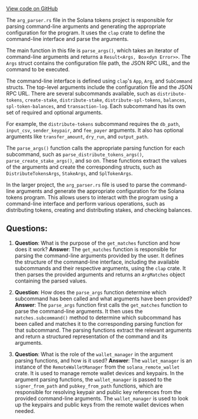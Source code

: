 
[View code on GitHub](https://github.com/solana-labs/solana/blob/master/tokens/src/arg_parser.rs)

The `arg_parser.rs` file in the Solana tokens project is responsible for parsing command-line arguments and generating the appropriate configuration for the program. It uses the `clap` crate to define the command-line interface and parse the arguments.

The main function in this file is `parse_args()`, which takes an iterator of command-line arguments and returns a `Result<Args, Box<dyn Error>>`. The `Args` struct contains the configuration file path, the JSON RPC URL, and the command to be executed.

The command-line interface is defined using `clap`'s `App`, `Arg`, and `SubCommand` structs. The top-level arguments include the configuration file and the JSON RPC URL. There are several subcommands available, such as `distribute-tokens`, `create-stake`, `distribute-stake`, `distribute-spl-tokens`, `balances`, `spl-token-balances`, and `transaction-log`. Each subcommand has its own set of required and optional arguments.

For example, the `distribute-tokens` subcommand requires the `db_path`, `input_csv`, `sender_keypair`, and `fee_payer` arguments. It also has optional arguments like `transfer_amount`, `dry_run`, and `output_path`.

The `parse_args()` function calls the appropriate parsing function for each subcommand, such as `parse_distribute_tokens_args()`, `parse_create_stake_args()`, and so on. These functions extract the values of the arguments and create the corresponding structs, such as `DistributeTokensArgs`, `StakeArgs`, and `SplTokenArgs`.

In the larger project, the `arg_parser.rs` file is used to parse the command-line arguments and generate the appropriate configuration for the Solana tokens program. This allows users to interact with the program using a command-line interface and perform various operations, such as distributing tokens, creating and distributing stakes, and checking balances.
## Questions: 
 1. **Question**: What is the purpose of the `get_matches` function and how does it work?
   **Answer**: The `get_matches` function is responsible for parsing the command-line arguments provided by the user. It defines the structure of the command-line interface, including the available subcommands and their respective arguments, using the `clap` crate. It then parses the provided arguments and returns an `ArgMatches` object containing the parsed values.

2. **Question**: How does the `parse_args` function determine which subcommand has been called and what arguments have been provided?
   **Answer**: The `parse_args` function first calls the `get_matches` function to parse the command-line arguments. It then uses the `matches.subcommand()` method to determine which subcommand has been called and matches it to the corresponding parsing function for that subcommand. The parsing functions extract the relevant arguments and return a structured representation of the command and its arguments.

3. **Question**: What is the role of the `wallet_manager` in the argument parsing functions, and how is it used?
   **Answer**: The `wallet_manager` is an instance of the `RemoteWalletManager` from the `solana_remote_wallet` crate. It is used to manage remote wallet devices and keypairs. In the argument parsing functions, the `wallet_manager` is passed to the `signer_from_path` and `pubkey_from_path` functions, which are responsible for resolving keypair and public key references from the provided command-line arguments. The `wallet_manager` is used to look up the keypairs and public keys from the remote wallet devices when needed.